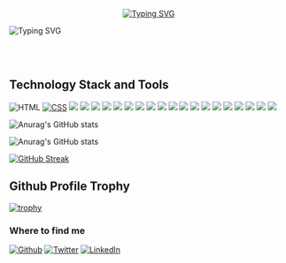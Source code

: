 
<p align="center">
<a href="https://git.io/typing-svg"><img src="https://readme-typing-svg.demolab.com?font=Fira+Code&weight=700&size=25&pause=1000&color=FC7300&center=true&vCenter=true&repeat=false&width=850&lines=Zamzam+Hassan" alt="Typing SVG" /></a>
</p>
<p align="center>
<a href="https://git.io/typing-svg"><img src="https://readme-typing-svg.demolab.com?font=Fira+Code&weight=700&size=25&pause=1000&color=FC7300&center=true&vCenter=true&width=850&lines=Full-Stack+App+%26+Web+Developer;Open+Source+Enthusiast;Always+Learning" alt="Typing SVG" /></a>
</p>
<br><br>



## Technology Stack and Tools


 <p>
    <img alt="HTML" src="https://img.shields.io/badge/HTML-E34F26.svg?logo=html5&logoColor=white">
     <a href="https://github.com/search?q=user%3ADenverCoder1+language%3Acss"><img alt="CSS" src="https://img.shields.io/badge/CSS-1572B6.svg?logo=css3&logoColor=white"></a>
  <img src="https://img.shields.io/badge/JavaScript-323330?style=for-the-badge&logo=javascript&logoColor=F7DF1E" />                      
  <img src="https://img.shields.io/badge/Bootstrap-563D7C?style=for-the-badge&logo=bootstrap&logoColor=white" />                      
  <img src="https://img.shields.io/badge/Material%20UI-007FFF?style=for-the-badge&logo=mui&logoColor=white" />                      
  <img src="https://img.shields.io/badge/React-20232A?style=for-the-badge&logo=react&logoColor=61DAFB" />                      
  <img src="https://img.shields.io/badge/Vite-B73BFE?style=for-the-badge&logo=vite&logoColor=FFD62E" />                      
  <img src="https://img.shields.io/badge/Ruby-CC342D?style=for-the-badge&logo=ruby&logoColor=white" />                      
  <img src="https://img.shields.io/badge/Ruby_on_Rails-CC0000?style=for-the-badge&logo=ruby-on-rails&logoColor=white" />                      
  <img src="https://img.shields.io/badge/SQLite-07405E?style=for-the-badge&logo=sqlite&logoColor=white" />                      
  <img src="https://img.shields.io/badge/PostgreSQL-316192?style=for-the-badge&logo=postgresql&logoColor=white" />                      
  <img src="https://img.shields.io/badge/Figma-F24E1E?style=for-the-badge&logo=figma&logoColor=white" />                      
  <img src="https://img.shields.io/badge/GitHub%20Pages-222222?style=for-the-badge&logo=GitHub%20Pages&logoColor=white" />                      
  <img src="https://img.shields.io/badge/Postman-FF6C37?style=for-the-badge&logo=Postman&logoColor=white" />                      
  <img src="https://img.shields.io/badge/Visual_Studio_Code-0078D4?style=for-the-badge&logo=visual%20studio%20code&logoColor=white" />                   
  <img src="https://img.shields.io/badge/Linux-FCC624?style=for-the-badge&logo=linux&logoColor=black" />                      
  <img src="https://img.shields.io/badge/GIT-E44C30?style=for-the-badge&logo=git&logoColor=white" />         
  <img src="https://img.shields.io/badge/Netlify-00C7B7?style=for-the-badge&logo=netlify&logoColor=white" />    
  <img src="https://img.shields.io/badge/Railway-131415?style=for-the-badge&logo=railway&logoColor=white" />                      
  <img src="https://img.shields.io/badge/Heroku-430098?style=for-the-badge&logo=heroku&logoColor=white" />                      
  <img src="https://img.shields.io/badge/Vercel-000000?style=for-the-badge&logo=vercel&logoColor=white" />  




  </p>


![Anurag's GitHub stats](https://github-readme-stats.vercel.app/api?username=MissZamzam&show_icons=true&theme=transparent)



![Anurag's GitHub stats](https://github-readme-stats.vercel.app/api?username=MissZamzam&hide=contribs,prs)

[![GitHub Streak](https://streak-stats.demolab.com/?user=MissZamzam)](https://git.io/streak-stats)

<!-- 
[<img src='https://cdn.jsdelivr.net/npm/simple-icons@3.0.1/icons/github.svg' alt='github' height='40'>](https://github.com/MissZamzam)  [<img src='https://cdn.jsdelivr.net/npm/simple-icons@3.0.1/icons/linkedin.svg' alt='linkedin' height='40'>](https://www.linkedin.com/in/https://www.linkedin.com/in/zamzam-hassan-16a7557a//)  [<img src='https://cdn.jsdelivr.net/npm/simple-icons@3.0.1/icons/twitter.svg' alt='twitter' height='40'>](https://twitter.com/ZamuHajji)  
 -->

## Github Profile Trophy

 [![trophy](https://github-profile-trophy.vercel.app/?username=MissZamzam&theme=juicyfresh)](https://github.com/MissZamzam/github-profile-trophy)

                                                                                                       
<h3>Where to find me</h3>
<p><a href="https://github.com/MissZamzam" target="_blank"><img alt="Github" src="https://img.shields.io/badge/GitHub-%2312100E.svg?&style=for-the-badge&logo=Github&logoColor=white" /></a> 
<a href="https://twitter.com/ZamuHajji" target="_blank"><img alt="Twitter" src="https://img.shields.io/badge/twitter-%231DA1F2.svg?&style=for-the-badge&logo=twitter&logoColor=white" /></a> 
<a href="https://www.linkedin.com/in/zamzam-hassan-16a7557a//" target="_blank"><img alt="LinkedIn" src="https://img.shields.io/badge/linkedin-%230077B5.svg?&style=for-the-badge&logo=linkedin&logoColor=white"/>


</p>


